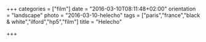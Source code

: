 +++
categories = ["film"]
date = "2016-03-10T08:11:48+02:00"
orientation = "landscape"
photo = "2016-03-10-helecho"
tags = ["paris","france","black & white","ilford","hp5","film"]
title = "Helecho"

+++
